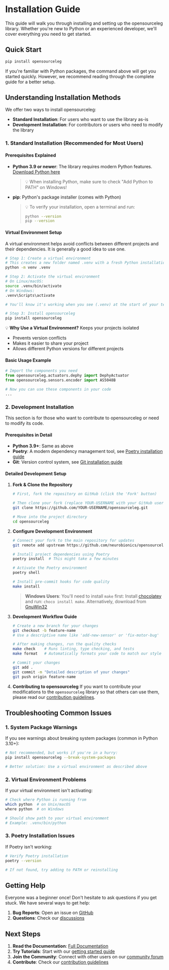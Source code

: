 # Installation Guide

This guide will walk you through installing and setting up the opensourceleg library. Whether you're new to Python or an experienced developer, we'll cover everything you need to get started.

## Quick Start

```bash
pip install opensourceleg
```

If you're familiar with Python packages, the command above will get you started quickly. However, we recommend reading through the complete guide for a better setup.

## Understanding Installation Methods

We offer two ways to install opensourceleg:

- **Standard Installation**: For users who want to use the library as-is
- **Development Installation**: For contributors or users who need to modify the library

### 1. Standard Installation (Recommended for Most Users)

#### Prerequisites Explained

- **Python 3.9 or newer**: The library requires modern Python features. [Download Python here](https://www.python.org/downloads/)
  > 💡 When installing Python, make sure to check "Add Python to PATH" on Windows!
- **pip**: Python's package installer (comes with Python)
  > 💡 To verify your installation, open a terminal and run:
  >
  > ```bash
  > python --version
  > pip --version
  > ```

#### Virtual Environment Setup

A virtual environment helps avoid conflicts between different projects and their dependencies. It is generally a good idea to use one.

```bash
# Step 1: Create a virtual environment
# This creates a new folder named .venv with a fresh Python installation
python -m venv .venv

# Step 2: Activate the virtual environment
# On Linux/macOS:
source .venv/bin/activate
# On Windows:
.venv\Scripts\activate

# You'll know it's working when you see (.venv) at the start of your terminal line

# Step 3: Install opensourceleg
pip install opensourceleg
```

💡 **Why Use a Virtual Environment?**
Keeps your projects isolated

- Prevents version conflicts
- Makes it easier to share your project
- Allows different Python versions for different projects

#### Basic Usage Example

```python
# Import the components you need
from opensourceleg.actuators.dephy import DephyActuator
from opensourceleg.sensors.encoder import AS5048B

# Now you can use these components in your code
...
```

### 2. Development Installation

This section is for those who want to contribute to opensourceleg or need to modify its code.

#### Prerequisites in Detail

- **Python 3.9+**: Same as above
- **Poetry**: A modern dependency management tool, see [Poetry installation guide](https://python-poetry.org/docs/#installation)
- **Git**: Version control system, see [Git installation guide](https://git-scm.com/downloads)

#### Detailed Development Setup

1. **Fork & Clone the Repository**

   ```bash
   # First, fork the repository on GitHub (click the 'Fork' button)

   # Then clone your fork (replace YOUR-USERNAME with your GitHub username)
   git clone https://github.com/YOUR-USERNAME/opensourceleg.git

   # Move into the project directory
   cd opensourceleg
   ```

2. **Configure Development Environment**

   ```bash
   # Connect your fork to the main repository for updates
   git remote add upstream https://github.com/neurobionics/opensourceleg.git

   # Install project dependencies using Poetry
   poetry install  # This might take a few minutes

   # Activate the Poetry environment
   poetry shell

   # Install pre-commit hooks for code quality
   make install
   ```

   > **Windows Users**: You'll need to install `make` first: Install [chocolatey](https://chocolatey.org/install) and run: `choco install make`. Alternatively, download from [GnuWin32](https://gnuwin32.sourceforge.net/packages/make.htm)

3. **Development Workflow Guide**

   ```bash
   # Create a new branch for your changes
   git checkout -b feature-name
   # Use a descriptive name like 'add-new-sensor' or 'fix-motor-bug'

   # After making changes, run the quality checks
   make check    # Runs linting, type checking, and tests
   make format   # Automatically formats your code to match our style

   # Commit your changes
   git add .
   git commit -m "Detailed description of your changes"
   git push origin feature-name
   ```

4. **Contributing to opensourceleg**
   If you want to contribute your modifications to the `opensourceleg` library so that others can use them, please read our [contribution guidelines](contributing.md).

## Troubleshooting Common Issues

### 1. System Package Warnings

If you see warnings about breaking system packages (common in Python 3.10+):

```bash
# Not recommended, but works if you're in a hurry:
pip install opensourceleg --break-system-packages

# Better solution: Use a virtual environment as described above
```

### 2. Virtual Environment Problems

If your virtual environment isn't activating:

```bash
# Check where Python is running from
which python  # on Unix/macOS
where python  # on Windows

# Should show path to your virtual environment
# Example: .venv/bin/python
```

### 3. Poetry Installation Issues

If Poetry isn't working:

```bash
# Verify Poetry installation
poetry --version

# If not found, try adding to PATH or reinstalling
```

## Getting Help

Everyone was a beginner once! Don't hesitate to ask questions if you get stuck. We have several ways to get help:

1. **Bug Reports**: Open an issue on [GitHub](https://github.com/neurobionics/opensourceleg/issues)
2. **Questions**: Check our [discussions](https://www.opensourceleg.org/community)

## Next Steps

1. **Read the Documentation**: [Full Documentation](https://neurobionics.github.io/opensourceleg/)
2. **Try Tutorials**: Start with our [getting started guide](https://neurobionics.github.io/opensourceleg/tutorials/getting_started)
3. **Join the Community**: Connect with other users on our [community forum](https://www.opensourceleg.org/)
4. **Contribute**: Check our [contribution guidelines](https://github.com/neurobionics/opensourceleg/blob/main/CONTRIBUTING.md)
